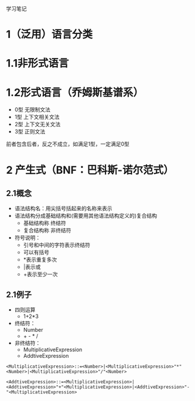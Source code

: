 学习笔记
# 1（泛用）语言分类
# 1.1非形式语言
# 1.2形式语言（乔姆斯基谱系）
* 0型 无限制文法
* 1型 上下文相关文法
* 2型 上下文无关文法
* 3型 正则文法

前者包含后者，反之不成立，如满足1型，一定满足0型

# 2 产生式（BNF：巴科斯-诺尔范式）
## 2.1概念
* 语法结构名：用尖括号括起来的名称来表示
* 语法结构分成基础结构和(需要用其他语法结构定义的)复合结构
    * 基础结构称 终结符
    * 复合结构称 非终结符
* 符号说明：
    * 引号和中间的字符表示终结符
    * 可以有括号
    * *表示重复多次
    * |表示或
    * +表示至少一次

## 2.1例子
* 四则运算
    * 1+2*3
* 终结符：
    * Number
    * \+ - * /
* 非终结符：
    * MultiplicativeExpression
    * AddtiveExpression
```
<MultiplicativeExpression>::=<Number>|<MultiplicativeExpression>"*"<Number>|<MultiplicativeExpression>"/"<Number>

<AddtiveExpression>::=<MultiplicativeExpression>|<AddtiveExpression>"+"<MultiplicativeExpression>|<AddtiveExpression>"-"<MultiplicativeExpression>
```


